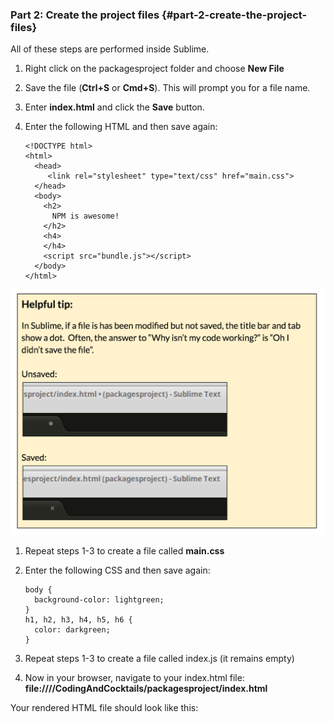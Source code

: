 ### Part 2: Create the project files {#part-2-create-the-project-files}

All of these steps are performed inside Sublime.

1.  Right click on the packagesproject folder and choose **New File**
2.  Save the file (**Ctrl+S** or **Cmd+S**). This will prompt you for a file name.
3.  Enter **index.html** and click the **Save** button.
4.  Enter the following HTML and then save again:

        <!DOCTYPE html>
        <html>
          <head>
             <link rel="stylesheet" type="text/css" href="main.css">
          </head>
          <body>
            <h2>
              NPM is awesome!
            </h2>
            <h4>
            </h4>
            <script src="bundle.js"></script>
          </body>
        </html>

  ![](../assets/14.png)

1.  Repeat steps 1-3 to create a file called **main.css**
2.  Enter the following CSS and then save again:

        body {
          background-color: lightgreen;
        }
        h1, h2, h3, h4, h5, h6 {
          color: darkgreen;
        }
1. Repeat steps 1-3 to create a file called index.js  (it remains empty)
2. Now in your browser, navigate to your index.html file: **file:///<yourHomeDirectory>/CodingAndCocktails/packagesproject/index.html**

Your rendered HTML file should look like this:
